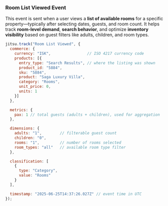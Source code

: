 ### Room List Viewed Event

This event is sent when a user views a **list of available rooms** for a specific property—typically after selecting dates, guests, and room count.
It helps track **room-level demand**, **search behavior**, and optimize **inventory visibility** based on guest filters like adults, children, and room types.

```js
jitsu.track("Room List Viewed", {
  commerce: {
    currency: "ISK",                // ISO 4217 currency code
    products: [{
      entry_type: "Search Results", // where the listing was shown
      product_id: "5884",
      sku: "5884",
      product: "Saga Luxury Villa",
      category: "Rooms",        
      unit_price: 0,               
      units: 1                  
    }]
  },

  metrics: {
    pax: 1 // total guests (adults + children), used for aggregation
  },

  dimensions: {
    adults: "1",        // filterable guest count
    children: "0",
    rooms: "1",         // number of rooms selected
    room_types: "all"   // available room type filter
  },

  classification: [
    {
      type: "Category",
      value: "Rooms"
    }
  ],

  timestamp: "2025-06-25T14:37:26.027Z" // event time in UTC
});
```